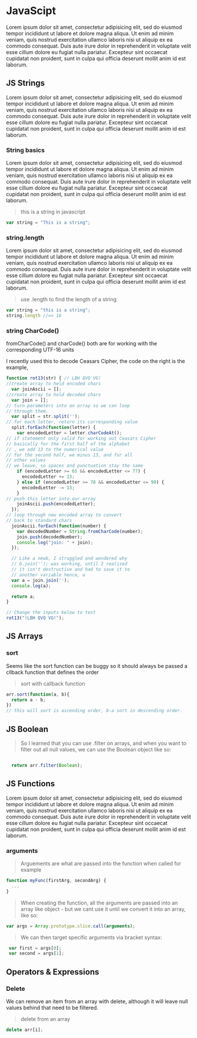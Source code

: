 # JavaScipt

Lorem ipsum dolor sit amet, consectetur adipisicing elit, sed do eiusmod tempor incididunt ut labore et dolore magna aliqua. Ut enim ad minim veniam, quis nostrud exercitation ullamco laboris nisi ut aliquip ex ea commodo consequat. Duis aute irure dolor in reprehenderit in voluptate velit esse cillum dolore eu fugiat nulla pariatur. Excepteur sint occaecat cupidatat non proident, sunt in culpa qui officia deserunt mollit anim id est laborum.

<!--
███████ ████████ ██████  ██ ███    ██  ██████  ███████
██         ██    ██   ██ ██ ████   ██ ██       ██
███████    ██    ██████  ██ ██ ██  ██ ██   ███ ███████
     ██    ██    ██   ██ ██ ██  ██ ██ ██    ██      ██
███████    ██    ██   ██ ██ ██   ████  ██████  ███████
-->


## JS Strings

Lorem ipsum dolor sit amet, consectetur adipisicing elit, sed do eiusmod tempor incididunt ut labore et dolore magna aliqua. Ut enim ad minim veniam, quis nostrud exercitation ullamco laboris nisi ut aliquip ex ea commodo consequat. Duis aute irure dolor in reprehenderit in voluptate velit esse cillum dolore eu fugiat nulla pariatur. Excepteur sint occaecat cupidatat non proident, sunt in culpa qui officia deserunt mollit anim id est laborum.

### String basics

Lorem ipsum dolor sit amet, consectetur adipisicing elit, sed do eiusmod tempor incididunt ut labore et dolore magna aliqua. Ut enim ad minim veniam, quis nostrud exercitation ullamco laboris nisi ut aliquip ex ea commodo consequat. Duis aute irure dolor in reprehenderit in voluptate velit esse cillum dolore eu fugiat nulla pariatur. Excepteur sint occaecat cupidatat non proident, sunt in culpa qui officia deserunt mollit anim id est laborum.

> this is a string in javascript

```javascript
var string = "This is a string";

```

### string.length

Lorem ipsum dolor sit amet, consectetur adipisicing elit, sed do eiusmod tempor incididunt ut labore et dolore magna aliqua. Ut enim ad minim veniam, quis nostrud exercitation ullamco laboris nisi ut aliquip ex ea commodo consequat. Duis aute irure dolor in reprehenderit in voluptate velit esse cillum dolore eu fugiat nulla pariatur. Excepteur sint occaecat cupidatat non proident, sunt in culpa qui officia deserunt mollit anim id est laborum.

>  use .length to find the length of a string

```javascript
var string = "this is a string";
string.length //=> 16

```

### string CharCode()

fromCharCode() and charCode() both are for working with the corresponding UTF-16 units

I recently used this to decode Ceasars Cipher, the code on the right is the example,

```javascript
function rot13(str) { // LBH QVQ VG!
//create array to held encoded chars
  var joinAscii = [];
//create array to hold decoded chars
  var join = [];
// turn parameters into an array so we can loop
// through them.
  var split = str.split('');
// for each letter, return its corresponding value
  split.forEach(function(letter) {
    var encodedLetter = letter.charCodeAt();
// if statement only valid for working out Ceasars Cipher
// basically for the first half of the alphabet
// , we add 13 to the numerical value
// for the second half, we minus 13, and for all
// other values
// we leave, so spaces and punctuation stay the same
    if (encodedLetter >= 65 && encodedLetter <= 77) {
      encodedLetter += 13;
    } else if (encodedLetter >= 78 && encodedLetter <= 90) {
      encodedLetter -= 13;
    }
// push this letter into our array
    joinAscii.push(encodedLetter);
  });
// loop through new encoded array to convert
// back to standard chars
  joinAscii.forEach(function(number) {
    var decodedNumber = String.fromCharCode(number);
    join.push(decodedNumber);
    console.log("join: " + join);
  });

  // Like a newb, I struggled and wondered why
  // b.join(''); was working, until I realised
  // it isn't destructive and had to save it to
  // another variable hence, a
  var a = join.join('');
  console.log(a);

  return a;
}

// Change the inputs below to test
rot13("!LBH QVQ VG!");

```



<!--
 █████  ██████  ██████   █████  ██    ██ ███████
██   ██ ██   ██ ██   ██ ██   ██  ██  ██  ██
███████ ██████  ██████  ███████   ████   ███████
██   ██ ██   ██ ██   ██ ██   ██    ██         ██
██   ██ ██   ██ ██   ██ ██   ██    ██    ███████
-->


## JS Arrays

### sort

Seems like the sort function can be buggy so it should always be passed a cllback function that defines the order

> sort with callback function

```javascript
arr.sort(function(a, b){
  return a - b;
})
// this will sort is ascending order, b-a sort in descending order.
```

## JS Boolean

> So I learned that you can use .filter on arrays, and when you want to filter out all null values, we can use the Boolean object like so:

```javascript

  return arr.filter(Boolean);

```

<!--
███████ ██    ██ ███    ██  ██████ ████████ ██  ██████  ███    ██ ███████
██      ██    ██ ████   ██ ██         ██    ██ ██    ██ ████   ██ ██
█████   ██    ██ ██ ██  ██ ██         ██    ██ ██    ██ ██ ██  ██ ███████
██      ██    ██ ██  ██ ██ ██         ██    ██ ██    ██ ██  ██ ██      ██
██       ██████  ██   ████  ██████    ██    ██  ██████  ██   ████ ███████
-->


## JS Functions

Lorem ipsum dolor sit amet, consectetur adipisicing elit, sed do eiusmod tempor incididunt ut labore et dolore magna aliqua. Ut enim ad minim veniam, quis nostrud exercitation ullamco laboris nisi ut aliquip ex ea commodo consequat. Duis aute irure dolor in reprehenderit in voluptate velit esse cillum dolore eu fugiat nulla pariatur. Excepteur sint occaecat cupidatat non proident, sunt in culpa qui officia deserunt mollit anim id est laborum.

### arguments

> Arguements are what are passed into the function when called for example

```javascript
function myFunc(firstArg, secondArg) {
  ...
}

```

> When creating the function, all the arguments are passed into an array like object - but we cant use it until we convert it into an array, like so:

```javascript
var args = Array.prototype.slice.call(arguments);

```

> We can then target specific arguments via bracket syntax:

```javascript
 var first = args[0];
 var second = args[1];

```

<!--
 ██████  ██████  ███████ ██████   █████  ████████  ██████  ██████  ███████
██    ██ ██   ██ ██      ██   ██ ██   ██    ██    ██    ██ ██   ██ ██
██    ██ ██████  █████   ██████  ███████    ██    ██    ██ ██████  ███████
██    ██ ██      ██      ██   ██ ██   ██    ██    ██    ██ ██   ██      ██
 ██████  ██      ███████ ██   ██ ██   ██    ██     ██████  ██   ██ ███████


███████ ██   ██ ██████  ██████  ███████ ███████ ███████ ██  ██████  ███    ██ ███████
██       ██ ██  ██   ██ ██   ██ ██      ██      ██      ██ ██    ██ ████   ██ ██
█████     ███   ██████  ██████  █████   ███████ ███████ ██ ██    ██ ██ ██  ██ ███████
██       ██ ██  ██      ██   ██ ██           ██      ██ ██ ██    ██ ██  ██ ██      ██
███████ ██   ██ ██      ██   ██ ███████ ███████ ███████ ██  ██████  ██   ████ ███████
-->


## Operators & Expressions

### Delete

We can remove an item from an array with delete, although it will leave null values behind that need to be filtered.

> delete from an array

```javascript
delete arr[i];

```
